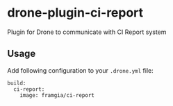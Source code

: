 # drone-plugin-ci-report
Plugin for Drone to communicate with CI Report system

## Usage

Add following configuration to your `.drone.yml` file:

```YML
build:
  ci-report:
    image: framgia/ci-report
```
